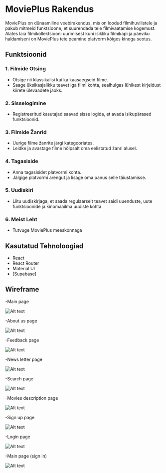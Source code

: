 # MoviePlus Rakendus

MoviePlus on dünaamiline veebirakendus, mis on loodud filmihuvilistele ja pakub mitmeid funktsioone, et suurendada teie filmivaatamise kogemust. Alates laia filmikollektsiooni uurimisest kuni isikliku filmikapi ja päeviku haldamiseni on MoviePlus teie peamine platvorm kõiges kinoga seotus.

## Funktsioonid

### 1. Filmide Otsing

- Otsige nii klassikalisi kui ka kaasaegseid filme.
- Saage üksikasjalikku teavet iga filmi kohta, sealhulgas lühikest kirjeldust kiirete ülevaadete jaoks.

### 2. Sisselogimine

- Registreeritud kasutajad saavad sisse logida, et avada isikupärased funktsioonid.

### 3. Filmide Žanrid

- Uurige filme žanrite järgi kategooriates.
- Leidke ja avastage filme hõlpsalt oma eelistatud žanri alusel.

### 4. Tagasiside

- Anna tagasisidet platvormi kohta.
- Jälgige platvormi arengut ja lisage oma panus selle täiustamisse.

### 5. Uudiskiri

- Liitu uudiskirjaga, et saada regulaarselt teavet saidi uuenduste, uute funktsioonide ja kinomaailma uudiste kohta.

### 6. Meist Leht

- Tutvuge MoviePlus meeskonnaga

## Kasutatud Tehnoloogiad

- React
- React Router
- Material UI
- [Supabase]

## Wireframe

-Main page

![Alt text](wireframe/movies.jpg)

-About us page

![Alt text](wireframe/aboutus.jpg)

-Feedback page

![Alt text](wireframe/feedback.jpg)

-News letter page

![Alt text](wireframe/news.jpg)

-Search page

![Alt text](wireframe/search.jpg)

-Movies description page

![Alt text](wireframe/moviesD.jpg)

-Sign up page

![Alt text](wireframe/signup.jpg)

-Login page

![Alt text](wireframe/login.jpg)

-Main page (sign in)

![Alt text](wireframe/mypage.jpg)
